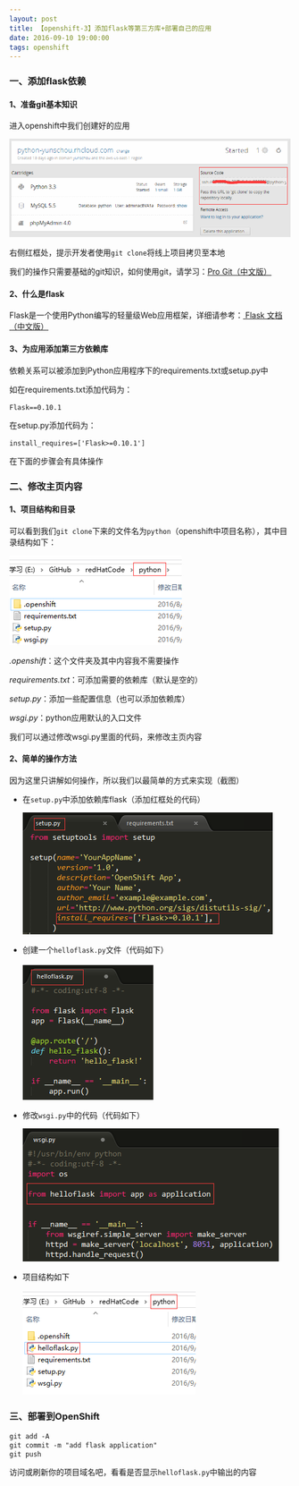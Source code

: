 ```yaml
---
layout: post
title: 【openshift-3】添加flask等第三方库+部署自己的应用
date: 2016-09-10 19:00:00
tags: openshift
---
```


### 一、添加flask依赖



#### 1、准备git基本知识



进入openshift中我们创建好的应用

![img](/assets/images/2016/openshift-guide-3-1.png)

右侧红框处，提示开发者使用`git clone`将线上项目拷贝至本地

我们的操作只需要基础的git知识，如何使用git，请学习：[Pro Git（中文版）](http://git.oschina.net/progit/)



#### 2、什么是flask



Flask是一个使用Python编写的轻量级Web应用框架，详细请参考：[ Flask 文档（中文版）](http://www.pythondoc.com/flask/index.html)



#### 3、为应用添加第三方依赖库



依赖关系可以被添加到Python应用程序下的requirements.txt或setup.py中

如在requirements.txt添加代码为：

```
Flask==0.10.1
```

在setup.py添加代码为：

```
install_requires=['Flask>=0.10.1']
```

在下面的步骤会有具体操作



### 二、修改主页内容



#### 1、项目结构和目录



可以看到我们`git clone`下来的文件名为`python`（openshift中项目名称），其中目录结构如下：

![img](/assets/images/2016/openshift-guide-3-2.png)

*.openshift*：这个文件夹及其中内容我不需要操作

*requirements.txt*：可添加需要的依赖库（默认是空的）

*setup.py*：添加一些配置信息（也可以添加依赖库）

*wsgi.py*：python应用默认的入口文件

我们可以通过修改wsgi.py里面的代码，来修改主页内容



#### 2、简单的操作方法



因为这里只讲解如何操作，所以我们以最简单的方式来实现（截图）

* 在`setup.py`中添加依赖库flask（添加红框处的代码）

  ![img](/assets/images/2016/openshift-guide-3-3.png)

* 创建一个`helloflask.py`文件（代码如下）

  ![img](/assets/images/2016/openshift-guide-3-4.png)

* 修改`wsgi.py`中的代码（代码如下）

  ![img](/assets/images/2016/openshift-guide-3-5.png)

* 项目结构如下

  ![img](/assets/images/2016/openshift-guide-3-6.png)




### 三、部署到OpenShift



```
git add -A
git commit -m "add flask application"
git push
```

访问或刷新你的项目域名吧，看看是否显示`helloflask.py`中输出的内容



